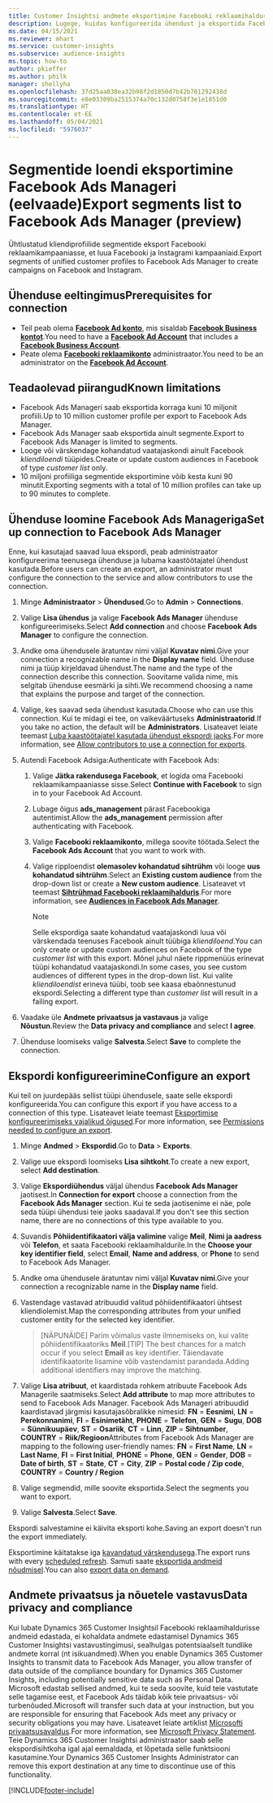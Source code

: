 ```yaml
---
title: Customer Insightsi andmete eksportimine Facebooki reklaamihaldurisse
description: Lugege, kuidas konfigureerida ühendust ja eksportida Facebook Ads Manageri.
ms.date: 04/15/2021
ms.reviewer: mhart
ms.service: customer-insights
ms.subservice: audience-insights
ms.topic: how-to
author: pkieffer
ms.author: philk
manager: shellyha
ms.openlocfilehash: 37d25aa038ea32b98f2d1850d7b42b701292438d
ms.sourcegitcommit: e8e03309ba2515374a70c132d0758f3e1e1851d0
ms.translationtype: HT
ms.contentlocale: et-EE
ms.lasthandoff: 05/04/2021
ms.locfileid: "5976037"
---
```

# <a name="export-segments-list-to-facebook-ads-manager-preview"></a><span data-ttu-id="bd2c0-103">Segmentide loendi eksportimine Facebook Ads Manageri (eelvaade)</span><span class="sxs-lookup"><span data-stu-id="bd2c0-103">Export segments list to Facebook Ads Manager (preview)</span></span>

<span data-ttu-id="bd2c0-104">Ühtlustatud kliendiprofiilide segmentide eksport Facebooki reklaamikampaaniasse, et luua Facebooki ja Instagrami kampaaniaid.</span><span class="sxs-lookup"><span data-stu-id="bd2c0-104">Export segments of unified customer profiles to Facebook Ads Manager to create campaigns on Facebook and Instagram.</span></span>

## <a name="prerequisites-for-connection"></a><span data-ttu-id="bd2c0-105">Ühenduse eeltingimus</span><span class="sxs-lookup"><span data-stu-id="bd2c0-105">Prerequisites for connection</span></span>

- <span data-ttu-id="bd2c0-106">Teil peab olema [**Facebook Ad konto**](https://www.facebook.com/business/learn/lessons/step-by-step-ads-manager-account), mis sisaldab [**Facebook Business kontot**](https://business.facebook.com/).</span><span class="sxs-lookup"><span data-stu-id="bd2c0-106">You need to have a [**Facebook Ad Account**](https://www.facebook.com/business/learn/lessons/step-by-step-ads-manager-account) that includes a [**Facebook Business Account**](https://business.facebook.com/).</span></span>
- <span data-ttu-id="bd2c0-107">Peate olema [**Facebooki reklaamikonto**](https://www.facebook.com/business/learn/lessons/step-by-step-ads-manager-account) administraator.</span><span class="sxs-lookup"><span data-stu-id="bd2c0-107">You need to be an administrator on the [**Facebook Ad Account**](https://www.facebook.com/business/learn/lessons/step-by-step-ads-manager-account).</span></span>

## <a name="known-limitations"></a><span data-ttu-id="bd2c0-108">Teadaolevad piirangud</span><span class="sxs-lookup"><span data-stu-id="bd2c0-108">Known limitations</span></span>

- <span data-ttu-id="bd2c0-109">Facebook Ads Manageri saab eksportida korraga kuni 10 miljonit profiili.</span><span class="sxs-lookup"><span data-stu-id="bd2c0-109">Up to 10 million customer profile per export to Facebook Ads Manager.</span></span>
- <span data-ttu-id="bd2c0-110">Facebook Ads Manager saab eksportida ainult segmente.</span><span class="sxs-lookup"><span data-stu-id="bd2c0-110">Export to Facebook Ads Manager is limited to segments.</span></span>
- <span data-ttu-id="bd2c0-111">Looge või värskendage kohandatud vaatajaskondi ainult Facebook *kliendiloendi* tüüpides.</span><span class="sxs-lookup"><span data-stu-id="bd2c0-111">Create or update custom audiences in Facebook of type *customer list* only.</span></span>
- <span data-ttu-id="bd2c0-112">10 miljoni profiiliga segmentide eksportimine võib kesta kuni 90 minutit.</span><span class="sxs-lookup"><span data-stu-id="bd2c0-112">Exporting segments with a total of 10 million profiles can take up to 90 minutes to complete.</span></span>

## <a name="set-up-connection-to-facebook-ads-manager"></a><span data-ttu-id="bd2c0-113">Ühenduse loomine Facebook Ads Manageriga</span><span class="sxs-lookup"><span data-stu-id="bd2c0-113">Set up connection to Facebook Ads Manager</span></span>

<span data-ttu-id="bd2c0-114">Enne, kui kasutajad saavad luua ekspordi, peab administraator konfigureerima teenusega ühenduse ja lubama kaastöötajatel ühendust kasutada.</span><span class="sxs-lookup"><span data-stu-id="bd2c0-114">Before users can create an export, an administrator must configure the connection to the service and allow contributors to use the connection.</span></span>

1. <span data-ttu-id="bd2c0-115">Minge **Administraator** > **Ühendused**.</span><span class="sxs-lookup"><span data-stu-id="bd2c0-115">Go to **Admin** > **Connections**.</span></span>

1. <span data-ttu-id="bd2c0-116">Valige **Lisa ühendus** ja valige **Facebook Ads Manager** ühenduse konfigureerimiseks.</span><span class="sxs-lookup"><span data-stu-id="bd2c0-116">Select **Add connection** and choose **Facebook Ads Manager** to configure the connection.</span></span>

1. <span data-ttu-id="bd2c0-117">Andke oma ühendusele äratuntav nimi väljal **Kuvatav nimi**.</span><span class="sxs-lookup"><span data-stu-id="bd2c0-117">Give your connection a recognizable name in the **Display name** field.</span></span> <span data-ttu-id="bd2c0-118">Ühenduse nimi ja tüüp kirjeldavad ühendust.</span><span class="sxs-lookup"><span data-stu-id="bd2c0-118">The name and the type of the connection describe this connection.</span></span> <span data-ttu-id="bd2c0-119">Soovitame valida nime, mis selgitab ühenduse eesmärki ja sihti.</span><span class="sxs-lookup"><span data-stu-id="bd2c0-119">We recommend choosing a name that explains the purpose and target of the connection.</span></span>

1. <span data-ttu-id="bd2c0-120">Valige, kes saavad seda ühendust kasutada.</span><span class="sxs-lookup"><span data-stu-id="bd2c0-120">Choose who can use this connection.</span></span> <span data-ttu-id="bd2c0-121">Kui te midagi ei tee, on vaikeväärtuseks **Administraatorid**.</span><span class="sxs-lookup"><span data-stu-id="bd2c0-121">If you take no action, the default will be **Administrators**.</span></span> <span data-ttu-id="bd2c0-122">Lisateavet leiate teemast [Luba kaastöötajatel kasutada ühendust ekspordi jaoks](connections.md#allow-contributors-to-use-a-connection-for-exports).</span><span class="sxs-lookup"><span data-stu-id="bd2c0-122">For more information, see [Allow contributors to use a connection for exports](connections.md#allow-contributors-to-use-a-connection-for-exports).</span></span>

1. <span data-ttu-id="bd2c0-123">Autendi Facebook Adsiga:</span><span class="sxs-lookup"><span data-stu-id="bd2c0-123">Authenticate with Facebook Ads:</span></span> 

   1. <span data-ttu-id="bd2c0-124">Valige **Jätka rakendusega Facebook**, et logida oma Facebooki reklaamikampaaniasse sisse.</span><span class="sxs-lookup"><span data-stu-id="bd2c0-124">Select **Continue with Facebook** to sign in to your Facebook Ad Account.</span></span>

   1. <span data-ttu-id="bd2c0-125">Lubage õigus **ads_management** pärast Facebookiga autentimist.</span><span class="sxs-lookup"><span data-stu-id="bd2c0-125">Allow the **ads_management** permission after authenticating with Facebook.</span></span>

   1. <span data-ttu-id="bd2c0-126">Valige **Facebooki reklaamikonto**, millega soovite töötada.</span><span class="sxs-lookup"><span data-stu-id="bd2c0-126">Select the **Facebook Ads Account** that you want to work with.</span></span>

   1. <span data-ttu-id="bd2c0-127">Valige ripploendist **olemasolev kohandatud sihtrühm** või looge **uus kohandatud sihtrühm**.</span><span class="sxs-lookup"><span data-stu-id="bd2c0-127">Select an **Existing custom audience** from the drop-down list or create a **New custom audience**.</span></span> <span data-ttu-id="bd2c0-128">Lisateavet vt teemast [**Sihtrühmad Facebooki reklaamihalduris**](https://www.facebook.com/business/help/744354708981227?id=2469097953376494).</span><span class="sxs-lookup"><span data-stu-id="bd2c0-128">For more information, see [**Audiences in Facebook Ads Manager**](https://www.facebook.com/business/help/744354708981227?id=2469097953376494).</span></span>
      > [!NOTE]
      > <span data-ttu-id="bd2c0-129">Selle ekspordiga saate kohandatud vaatajaskondi luua või värskendada teenuses Facebook ainult tüübiga *kliendiloend*.</span><span class="sxs-lookup"><span data-stu-id="bd2c0-129">You can only create or update custom audiences on Facebook of the type *customer list* with this export.</span></span> <span data-ttu-id="bd2c0-130">Mõnel juhul näete rippmenüüs erinevat tüüpi kohandatud vaatajaskondi.</span><span class="sxs-lookup"><span data-stu-id="bd2c0-130">In some cases, you see custom audiences of different types in the drop-down list.</span></span> <span data-ttu-id="bd2c0-131">Kui valite *kliendiloendist* erineva tüübi, toob see kaasa ebaõnnestunud ekspordi.</span><span class="sxs-lookup"><span data-stu-id="bd2c0-131">Selecting a different type than *customer list* will result in a failing export.</span></span> 

1. <span data-ttu-id="bd2c0-132">Vaadake üle **Andmete privaatsus ja vastavaus** ja valige **Nõustun**.</span><span class="sxs-lookup"><span data-stu-id="bd2c0-132">Review the **Data privacy and compliance** and select **I agree**.</span></span>

1. <span data-ttu-id="bd2c0-133">Ühenduse loomiseks valige **Salvesta**.</span><span class="sxs-lookup"><span data-stu-id="bd2c0-133">Select **Save** to complete the connection.</span></span>

## <a name="configure-an-export"></a><span data-ttu-id="bd2c0-134">Ekspordi konfigureerimine</span><span class="sxs-lookup"><span data-stu-id="bd2c0-134">Configure an export</span></span>

<span data-ttu-id="bd2c0-135">Kui teil on juurdepääs sellist tüüpi ühendusele, saate selle ekspordi konfigureerida.</span><span class="sxs-lookup"><span data-stu-id="bd2c0-135">You can configure this export if you have access to a connection of this type.</span></span> <span data-ttu-id="bd2c0-136">Lisateavet leiate teemast [Eksportimise konfigureerimiseks vajalikud õigused](export-destinations.md#set-up-a-new-export).</span><span class="sxs-lookup"><span data-stu-id="bd2c0-136">For more information, see [Permissions needed to configure an export](export-destinations.md#set-up-a-new-export).</span></span>

1. <span data-ttu-id="bd2c0-137">Minge **Andmed** > **Ekspordid**.</span><span class="sxs-lookup"><span data-stu-id="bd2c0-137">Go to **Data** > **Exports**.</span></span>

1. <span data-ttu-id="bd2c0-138">Valige uue ekspordi loomiseks **Lisa sihtkoht**.</span><span class="sxs-lookup"><span data-stu-id="bd2c0-138">To create a new export, select **Add destination**.</span></span> 

1. <span data-ttu-id="bd2c0-139">Valige **Ekspordiühendus** väljal ühendus **Facebook Ads Manager** jaotisest.</span><span class="sxs-lookup"><span data-stu-id="bd2c0-139">In **Connection for export** choose a connection from the **Facebook Ads Manager** section.</span></span> <span data-ttu-id="bd2c0-140">Kui te seda jaotisenime ei näe, pole seda tüüpi ühendusi teie jaoks saadaval.</span><span class="sxs-lookup"><span data-stu-id="bd2c0-140">If you don't see this section name, there are no connections of this type available to you.</span></span>

1. <span data-ttu-id="bd2c0-141">Suvandis **Põhiidentifikaatori välja valimine** valige **Meil**, **Nimi ja aadress** või **Telefon**, et saata Facebooki reklaamihaldurile.</span><span class="sxs-lookup"><span data-stu-id="bd2c0-141">In the **Choose your key identifier field**, select **Email**, **Name and address**, or **Phone** to send to Facebook Ads Manager.</span></span> 

1. <span data-ttu-id="bd2c0-142">Andke oma ühendusele äratuntav nimi väljal **Kuvatav nimi**.</span><span class="sxs-lookup"><span data-stu-id="bd2c0-142">Give your connection a recognizable name in the **Display name** field.</span></span>

1. <span data-ttu-id="bd2c0-143">Vastendage vastavad atribuudid valitud põhiidentifikaatori ühtsest kliendiolemist.</span><span class="sxs-lookup"><span data-stu-id="bd2c0-143">Map the corresponding attributes from your unified customer entity for the selected key identifier.</span></span>
   > <span data-ttu-id="bd2c0-144">[NÄPUNÄIDE] Parim võimalus vaste ilmnemiseks on, kui valite põhiidentifikaatoriks **Meil**.</span><span class="sxs-lookup"><span data-stu-id="bd2c0-144">[TIP] The best chances for a match occur if you select **Email** as key identifier.</span></span> <span data-ttu-id="bd2c0-145">Täiendavate identifikaatorite lisamine võib vastendamist parandada.</span><span class="sxs-lookup"><span data-stu-id="bd2c0-145">Adding additional identifiers may improve the matching.</span></span>

1. <span data-ttu-id="bd2c0-146">Valige **Lisa atribuut**, et kaardistada rohkem atribuute Facebook Ads Managerile saatmiseks.</span><span class="sxs-lookup"><span data-stu-id="bd2c0-146">Select **Add attribute** to map more attributes to send to Facebook Ads Manager.</span></span> <span data-ttu-id="bd2c0-147">Facebook Ads Manageri atribuudid kaardistavad järgmisi kasutajasõbralikke nimesid: **FN** = **Eesnimi**, **LN** = **Perekonnanimi**, **FI** = **Esinimetäht**, **PHONE** = **Telefon**, **GEN** = **Sugu**, **DOB** = **Sünnikuupäev**, **ST** = **Osariik**, **CT** = **Linn**, **ZIP** = **Sihtnumber**, **COUNTRY** = **Riik/Regioon**</span><span class="sxs-lookup"><span data-stu-id="bd2c0-147">Attributes from Facebook Ads Manager are mapping to the following user-friendly names: **FN** = **First Name**, **LN** = **Last Name**, **FI** = **First Initial**, **PHONE** = **Phone**, **GEN** = **Gender**, **DOB** = **Date of birth**, **ST** = **State**, **CT** = **City**, **ZIP** = **Postal code / Zip code**, **COUNTRY** = **Country / Region**</span></span>

1. <span data-ttu-id="bd2c0-148">Valige segmendid, mille soovite eksportida.</span><span class="sxs-lookup"><span data-stu-id="bd2c0-148">Select the segments you want to export.</span></span>

1. <span data-ttu-id="bd2c0-149">Valige **Salvesta**.</span><span class="sxs-lookup"><span data-stu-id="bd2c0-149">Select **Save**.</span></span>

<span data-ttu-id="bd2c0-150">Ekspordi salvestamine ei käivita eksporti kohe.</span><span class="sxs-lookup"><span data-stu-id="bd2c0-150">Saving an export doesn't run the export immediately.</span></span>

<span data-ttu-id="bd2c0-151">Eksportimine käitatakse iga [kavandatud värskendusega](system.md#schedule-tab).</span><span class="sxs-lookup"><span data-stu-id="bd2c0-151">The export runs with every [scheduled refresh](system.md#schedule-tab).</span></span> <span data-ttu-id="bd2c0-152">Samuti saate [eksportida andmeid nõudmisel](export-destinations.md#run-exports-on-demand).</span><span class="sxs-lookup"><span data-stu-id="bd2c0-152">You can also [export data on demand](export-destinations.md#run-exports-on-demand).</span></span> 

## <a name="data-privacy-and-compliance"></a><span data-ttu-id="bd2c0-153">Andmete privaatsus ja nõuetele vastavus</span><span class="sxs-lookup"><span data-stu-id="bd2c0-153">Data privacy and compliance</span></span>

<span data-ttu-id="bd2c0-154">Kui lubate Dynamics 365 Customer Insightsil Facebooki reklaamihaldurisse andmeid edastada, ei kohaldata andmete edastamisel Dynamics 365 Customer Insightsi vastavustingimusi, sealhulgas potentsiaalselt tundlike andmete korral (nt isikuandmed).</span><span class="sxs-lookup"><span data-stu-id="bd2c0-154">When you enable Dynamics 365 Customer Insights to transmit data to Facebook Ads Manager, you allow transfer of data outside of the compliance boundary for Dynamics 365 Customer Insights, including potentially sensitive data such as Personal Data.</span></span> <span data-ttu-id="bd2c0-155">Microsoft edastab sellised andmed, kui te seda soovite, kuid teie vastutate selle tagamise eest, et Facebook Ads täidab kõik teie privaatsus- või turbenõuded.</span><span class="sxs-lookup"><span data-stu-id="bd2c0-155">Microsoft will transfer such data at your instruction, but you are responsible for ensuring that Facebook Ads meet any privacy or security obligations you may have.</span></span> <span data-ttu-id="bd2c0-156">Lisateavet leiate artiklist [Microsofti privaatsusavaldus](https://go.microsoft.com/fwlink/?linkid=396732).</span><span class="sxs-lookup"><span data-stu-id="bd2c0-156">For more information, see [Microsoft Privacy Statement](https://go.microsoft.com/fwlink/?linkid=396732).</span></span>
<span data-ttu-id="bd2c0-157">Teie Dynamics 365 Customer Insightsi administraator saab selle ekspordisihtkoha igal ajal eemaldada, et lõpetada selle funktsiooni kasutamine.</span><span class="sxs-lookup"><span data-stu-id="bd2c0-157">Your Dynamics 365 Customer Insights Administrator can remove this export destination at any time to discontinue use of this functionality.</span></span>


[!INCLUDE[footer-include](../includes/footer-banner.md)]
